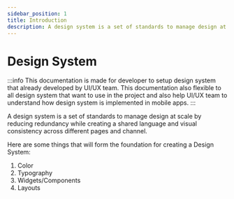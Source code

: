 ```yaml
---
sidebar_position: 1
title: Introduction
description: A design system is a set of standards to manage design at scale by reducing redundancy while creating a shared language and visual consistency across different pages and channel
---
```


# Design System

:::info
This documentation is made for developer to setup design system that already developed by UI/UX team. This documentation also flexible to all design system that want to use in the project and also help UI/UX team to understand how design system is implemented in mobile apps.
:::

A design system is a set of standards to manage design at scale by reducing redundancy while creating a shared language and visual consistency across different pages and channel.

Here are some things that will form the foundation for creating a Design System:

1. Color
2. Typography
3. Widgets/Components
4. Layouts